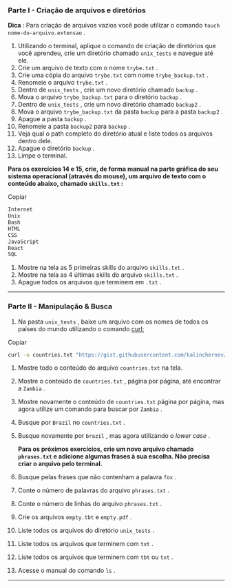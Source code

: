 ### Parte I - Criação de arquivos e diretórios

**Dica** : Para criação de arquivos vazios você pode utilizar o comando `touch nome-do-arquivo.extensao` .

1. Utilizando o terminal, aplique o comando de criação de diretórios que você aprendeu, crie um diretório chamado `unix_tests` e navegue até ele.
2. Crie um arquivo de texto com o nome `trybe.txt` .
3. Crie uma cópia do arquivo `trybe.txt` com nome `trybe_backup.txt` .
4. Renomeie o arquivo `trybe.txt` .
5. Dentro de `unix_tests` , crie um novo diretório chamado `backup` .
6. Mova o arquivo `trybe_backup.txt` para o diretório `backup` .
7. Dentro de `unix_tests` , crie um novo diretório chamado `backup2` .
8. Mova o arquivo `trybe_backup.txt` da pasta `backup` para a pasta `backup2` .
9. Apague a pasta `backup` .
10. Renomeie a pasta `backup2` para `backup` .
11. Veja qual o path completo do diretório atual e liste todos os arquivos dentro dele.
12. Apague o diretório `backup` .
13. Limpe o terminal.

**Para os exercícios 14 e 15, crie, de forma manual na parte gráfica do seu sistema operacional (através do mouse), um arquivo de texto com o conteúdo abaixo, chamado `skills.txt` :**

Copiar

```sh
Internet
Unix
Bash
HTML
CSS
JavaScript
React
SQL
```

1. Mostre na tela as 5 primeiras skills do arquivo `skills.txt` .
2. Mostre na tela as 4 últimas skills do arquivo `skills.txt` .
3. Apague todos os arquivos que terminem em `.txt` .

---

### Parte II - Manipulação & Busca

1. Na pasta `unix_tests` , baixe um arquivo com os nomes de todos os países do mundo utilizando o comando [curl:](https://linux.die.net/man/1/curl)

Copiar

```sh
curl -o countries.txt "https://gist.githubusercontent.com/kalinchernev/486393efcca01623b18d/raw/daa24c9fea66afb7d68f8d69f0c4b8eeb9406e83/countries"
```

1. Mostre todo o conteúdo do arquivo `countries.txt` na tela.

2. Mostre o conteúdo de `countries.txt` , página por página, até encontrar a `Zambia` .

3. Mostre novamente o conteúdo de `countries.txt` página por página, mas agora utilize um comando para buscar por `Zambia` .

4. Busque por `Brazil` no `countries.txt` .

5. Busque novamente por `brazil` , mas agora utilizando o *lower case* .

   **Para os próximos exercícios, crie um novo arquivo chamado `phrases.txt` e adicione algumas frases à sua escolha. Não precisa criar o arquivo pelo terminal.**

6. Busque pelas frases que não contenham a palavra `fox` .

7. Conte o número de palavras do arquivo `phrases.txt` .

8. Conte o número de linhas do arquivo `phrases.txt` .

9. Crie os arquivos `empty.tbt` e `empty.pdf` .

10. Liste todos os arquivos do diretório `unix_tests` .

11. Liste todos os arquivos que terminem com `txt` .

12. Liste todos os arquivos que terminem com `tbt` ou `txt` .

13. Acesse o manual do comando `ls` .

------
